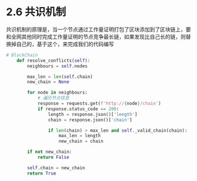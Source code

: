 # 2.6 共识机制

共识机制的原理是，当一个节点通过工作量证明打包了区块添加到了区块链上，要和全网其他同时完成工作量证明的节点竞争最长链，如果发现比自己长的链，则替换掉自己的，基于这个，来完成我们的代码编写

```python
# BlockChain 
    def resolve_conflicts(self):
        neighbours = self.nodes

        max_len = len(self.chain)
        new_chain = None

        for node in neighbours:
            # 遍历节点信息
            response = requests.get(f'http://{node}/chain')
            if response.status_code == 200:
                length = response.json()['length']
                chain = response.json()['chain']

                if len(chain) > max_len and self._valid_chain(chain):
                    max_len = length
                    new_chain = chain

        if not new_chain:
            return False

        self.chain = new_chain
        return True
```